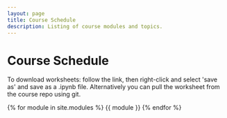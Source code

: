 ```yaml
---
layout: page
title: Course Schedule
description: Listing of course modules and topics.
---
```


# Course Schedule

To download worksheets: follow the link, then right-click and select 'save as' and save as a .ipynb file. Alternatively you can pull the worksheet from the course repo using git.

{% for module in site.modules %}
{{ module }}
{% endfor %}
